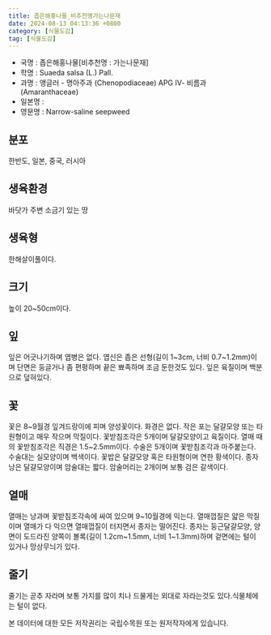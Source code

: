 ```yaml
---
title: 좁은해홍나물_비추천명가는나문재
date: 2024-08-13 04:13:36 +0800
category: [식물도감]
tag: [식물도감]
---
```




- 국명 : 좁은해홍나물[비추천명 : 가는나문재]
- 학명 : Suaeda salsa (L.) Pall.
- 과명 : 앵글러 - 명아주과 (Chenopodiaceae) APG Ⅳ- 비름과 (Amaranthaceae)
- 일본명 : 
- 영문명 : Narrow-saline seepweed


## 분포
한반도, 일본, 중국, 러시아
## 생육환경
바닷가 주변 소금기 있는 땅
## 생육형
한해살이풀이다. 
## 크기
높이 20~50cm이다.
## 잎
잎은 어긋나기하며 엽병은 없다. 엽신은 좁은 선형(길이 1~3cm, 너비 0.7~1.2mm)이며 단면은 둥글거나 좀 편평하며 끝은 뾰족하며 조금 둔한것도 있다. 잎은 육질이며 백분으로 덮혀있다.
## 꽃
꽃은 8~9월경 잎겨드랑이에 피며 양성꽃이다. 화경은 없다. 작은 포는 달걀모양 또는 타원형이고 매우 작으며 막질이다. 꽃받침조각은 5개이며 달걀모양이고 육질이다. 열매 때의 꽃받침조각은 직경은 1.5~2.5mm이다. 수술은 5개이며 꽃받침조각과 마주붙는다. 수술대는 실모양이며 백색이다. 꽃밥은 달걀모양 혹은 타원형이며 연한 황색이다. 종자낭은 달걀모양이며 암술대는 짧다. 암술머리는 2개이며 보통 검은 갈색이다.
## 열매
열매는 낭과며 꽃받침조각속에 싸여 있으며 9~10월경에 익는다. 열매껍질은 얇은 막질이며 열매가 다 익으면 열매껍질이 터지면서 종자는 떨어진다. 종자는 둥근달걀모양, 양면이 도드라진 양쪽이 볼록(길이 1.2cm~1.5mm, 너비 1~1.3mm)하며 겉면에는 털이 있거나 망상무늬가 있다.
## 줄기
줄기는 곧추 자라며 보통 가지를 많이 치나 드물게는 외대로 자라는것도 있다.식물체에는 털이 없다.






본 데이터에 대한 모든 저작권리는 국립수목원 또는 원저작자에게 있습니다.
